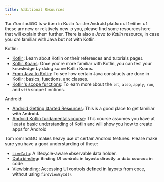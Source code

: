 ```yaml
---
title: Additional Resources
---
```


TomTom IndiGO is written in Kotlin for the Android platform. If either of these are new or
relatively new to you, please find some resources here that will explain them further. There is also
a _Java to Kotlin_ resource, in case you _are_ familiar with Java but not with Kotlin.

Kotlin:

- [Kotlin](https://kotlinlang.org/docs/reference/): Learn about Kotlin on their references and
  tutorials pages.
- [Kotlin Koans](https://kotlinlang.org/docs/koans.html): Once you're more familiar with Kotlin, you
  can test your knowledge by doing some Kotlin Koans.
- [From Java to Kotlin](https://fabiomsr.github.io/from-java-to-kotlin/index.html): To see how
  certain Java constructs are done in Kotlin: basics, functions, and classes.
- [Kotlin's scope functions](https://blog.codecentric.de/en/2019/07/lets-also-apply-run-with-kotlin-scope-functions/):
  To learn more about the `let`, `also`, `apply`, `run`, and `with` scope functions.

Android:

- [Android Getting Started Resources](https://developer.android.com/kotlin/getting-started-resources):
  This is a good place to get familiar with Android.
- [Android Kotlin fundamentals course](https://codelabs.developers.google.com/android-kotlin-fundamentals/):
  This course assumes you have at least a basic understanding of Kotlin and will show you how to
  create apps for Android.

TomTom IndiGO makes heavy use of certain Android features. Please make sure you have a good
understanding of these:

- [`LiveData`](https://developer.android.com/topic/libraries/architecture/livedata):
  A lifecycle-aware observable data holder.
- [Data binding](https://developer.android.com/topic/libraries/data-binding):
  Binding UI controls in layouts directly to data sources in code.
- [View binding](https://developer.android.com/topic/libraries/view-binding):
  Accessing UI controls defined in layouts from code, without using `findViewById()`.
